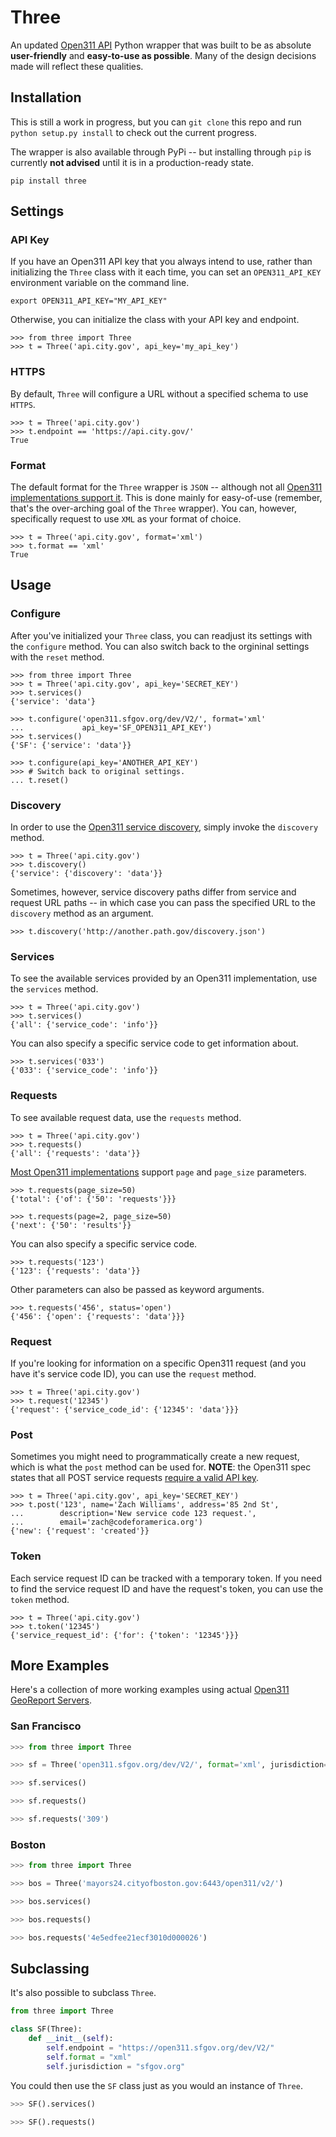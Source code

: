 Three
=====

An updated [Open311 API](http://wiki.open311.org/GeoReport_v2) Python wrapper
that was built to be as absolute **user-friendly** and **easy-to-use as
possible**. Many of the design decisions made will reflect these
qualities.


Installation
------------

This is still a work in progress, but you can `git clone` this repo and
run `python setup.py install` to check out the current progress.

The wrapper is also available through PyPi -- but installing through
`pip` is currently **not advised** until it is in a production-ready
state.

    pip install three


Settings
--------

### API Key

If you have an Open311 API key that you always intend to use, rather
than initializing the `Three` class with it each time, you can set an
`OPEN311_API_KEY` environment variable on the command line.

    export OPEN311_API_KEY="MY_API_KEY"

Otherwise, you can initialize the class with your API key and endpoint.

    >>> from three import Three
    >>> t = Three('api.city.gov', api_key='my_api_key')


### HTTPS

By default, `Three` will configure a URL without a specified schema to
use `HTTPS`.

    >>> t = Three('api.city.gov')
    >>> t.endpoint == 'https://api.city.gov/'
    True


### Format

The default format for the `Three` wrapper is `JSON` -- although not all
[Open311 implementations support it](http://wiki.open311.org/GeoReport_v2#Format_Support).
This is done mainly for easy-of-use (remember, that's the over-arching
goal of the `Three` wrapper). You can, however, specifically request to
use `XML` as your format of choice.

    >>> t = Three('api.city.gov', format='xml')
    >>> t.format == 'xml'
    True


Usage
-----

### Configure

After you've initialized your `Three` class, you can readjust its
settings with the `configure` method. You can also switch back to the
orgininal settings with the `reset` method.

    >>> from three import Three
    >>> t = Three('api.city.gov', api_key='SECRET_KEY')
    >>> t.services()
    {'service': 'data'}

    >>> t.configure('open311.sfgov.org/dev/V2/', format='xml'
    ...             api_key='SF_OPEN311_API_KEY')
    >>> t.services()
    {'SF': {'service': 'data'}}

    >>> t.configure(api_key='ANOTHER_API_KEY')
    >>> # Switch back to original settings.
    ... t.reset()


### Discovery

In order to use the [Open311 service discovery](http://wiki.open311.org/Service_Discovery),
simply invoke the `discovery` method.

    >>> t = Three('api.city.gov')
    >>> t.discovery()
    {'service': {'discovery': 'data'}}

Sometimes, however, service discovery paths differ from service and
request URL paths -- in which case you can pass the specified URL to the
`discovery` method as an argument.

    >>> t.discovery('http://another.path.gov/discovery.json')


### Services

To see the available services provided by an Open311 implementation, use
the `services` method.

    >>> t = Three('api.city.gov')
    >>> t.services()
    {'all': {'service_code': 'info'}}

You can also specify a specific service code to get information about.

    >>> t.services('033')
    {'033': {'service_code': 'info'}}


### Requests

To see available request data, use the `requests` method.

    >>> t = Three('api.city.gov')
    >>> t.requests()
    {'all': {'requests': 'data'}}

[Most Open311
implementations](http://lists.open311.org/groups/discuss/messages/topic/2y4jI0eZulj9aZTVS3JgAj)
support `page` and `page_size` parameters.

    >>> t.requests(page_size=50)
    {'total': {'of': {'50': 'requests'}}}

    >>> t.requests(page=2, page_size=50)
    {'next': {'50': 'results'}}

You can also specify a specific service code.

    >>> t.requests('123')
    {'123': {'requests': 'data'}}

Other parameters can also be passed as keyword arguments.

    >>> t.requests('456', status='open')
    {'456': {'open': {'requests': 'data'}}}


### Request

If you're looking for information on a specific Open311 request (and you
have it's service code ID), you can use the `request` method.

    >>> t = Three('api.city.gov')
    >>> t.request('12345')
    {'request': {'service_code_id': {'12345': 'data'}}}


### Post

Sometimes you might need to programmatically create a new request, which
is what the `post` method can be used for. **NOTE**: the Open311 spec
states that all POST service requests [require a valid API
key](http://wiki.open311.org/GeoReport_v2#POST_Service_Request).

    >>> t = Three('api.city.gov', api_key='SECRET_KEY')
    >>> t.post('123', name='Zach Williams', address='85 2nd St',
    ...        description='New service code 123 request.',
    ...        email='zach@codeforamerica.org')
    {'new': {'request': 'created'}}


### Token

Each service request ID can be tracked with a temporary token. If you
need to find the service request ID and have the request's token, you
can use the `token` method.

    >>> t = Three('api.city.gov')
    >>> t.token('12345')
    {'service_request_id': {'for': {'token': '12345'}}}


More Examples
-------------

Here's a collection of more working examples using actual [Open311
GeoReport Servers](http://wiki.open311.org/GeoReport_v2/Servers).

### San Francisco
```python
>>> from three import Three

>>> sf = Three('open311.sfgov.org/dev/V2/', format='xml', jurisdiction='sfgov.org')

>>> sf.services()

>>> sf.requests()

>>> sf.requests('309')
```


### Boston
```python
>>> from three import Three

>>> bos = Three('mayors24.cityofboston.gov:6443/open311/v2/')

>>> bos.services()

>>> bos.requests()

>>> bos.requests('4e5edfee21ecf3010d000026')
```


Subclassing
-----------

It's also possible to subclass `Three`.

```python
from three import Three

class SF(Three):
    def __init__(self):
        self.endpoint = "https://open311.sfgov.org/dev/V2/"
        self.format = "xml"
        self.jurisdiction = "sfgov.org"
```

You could then use the `SF` class just as you would an instance of
`Three`.

```python
>>> SF().services()

>>> SF().requests()
```
